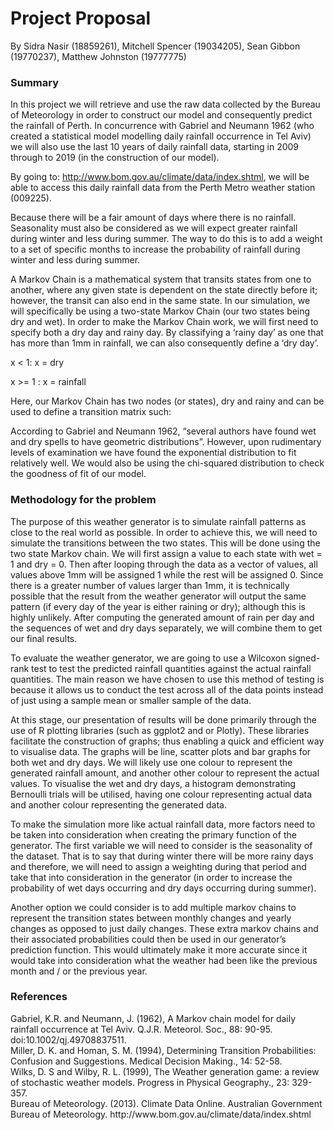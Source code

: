<h1>Project Proposal</h1>

By Sidra Nasir (18859261), Mitchell Spencer (19034205), Sean Gibbon (19770237), Matthew Johnston (19777775)<br />

<h3>Summary</h3>

In this project we will retrieve and use the raw data collected by the Bureau of Meteorology in order to construct our model and consequently predict the rainfall of Perth. In concurrence with Gabriel and Neumann 1962 (who created a statistical model modelling daily rainfall occurrence in Tel Aviv) we will also use the last 10 years of daily rainfall data, starting in 2009 through to 2019 (in the construction of our model). <br />

By going to: http://www.bom.gov.au/climate/data/index.shtml, we will be able to access this daily rainfall data from the Perth Metro weather station (009225). <br />

Because there will be a fair amount of days where there is no rainfall. Seasonality must also be considered as we will expect greater rainfall during winter and less during summer. The way to do this is to add a weight to a set of specific months to increase the probability of rainfall during winter and less during summer. <br />

A Markov Chain is a mathematical system that transits states from one to another, where any given state is dependent on the state directly before it; however, the transit can also end in the same state. In our simulation, we will specifically be using a two-state Markov Chain (our two states being dry and wet). In order to make the Markov Chain work, we will first need to specify both a dry day and rainy day. By classifying a ‘rainy day’ as one that has more than 1mm in rainfall, we can also consequently define a ‘dry day’. <br />

x < 1: x = dry <br />

x >= 1 : x = rainfall

Here, our Markov Chain has two nodes (or states), dry and rainy and can be used to define a transition matrix such:

According to Gabriel and Neumann 1962, “several authors have found wet and dry spells to have geometric distributions”. However, upon rudimentary levels of examination we have found the exponential distribution to fit relatively well. We would also be using the chi-squared distribution to check the goodness of fit of our model.




<h3>Methodology for the problem</h3>
The purpose of this weather generator is to simulate rainfall patterns as close to the real world as possible. In order to achieve this, we will need to simulate the transitions between the two states. This will be done using the two state Markov chain. We will first assign a value to each state with wet = 1 and dry = 0. Then after looping through the data as a vector of values, all values above 1mm will be assigned 1 while the rest will be assigned 0. Since there is a greater number of values larger than 1mm, it is technically possible that the result from the weather generator will output the same pattern (if every day of the year is either raining or dry); although this is highly unlikely. After computing the generated amount of rain per day and the sequences of wet and dry days separately, we will combine them to get our final results.<br />

To evaluate the weather generator, we are going to use a Wilcoxon signed-rank test to test the predicted rainfall quantities against the actual rainfall quantities. The main reason we have chosen to use this method of testing is because it allows us to conduct the test across all of the data points instead of just using a sample mean or smaller sample of the data. <br/>

At this stage, our presentation of results will be done primarily through the use of R plotting libraries (such as ggplot2 and or Plotly). These libraries facilitate the construction of graphs; thus enabling a quick and efficient way to visualise data. The graphs will be line, scatter plots and bar graphs for both wet and dry days. We will likely use one colour to represent the generated rainfall amount, and another other colour to represent the actual values. To visualise the wet and dry days, a histogram demonstrating Bernoulli trials will be utilised, having one colour representing actual data and another colour representing the generated data. <br/>

To make the simulation more like actual rainfall data, more factors need to be taken into consideration when creating the primary function of the generator. The first variable we will need to consider is the seasonality of the dataset. That is to say that during winter there will be more rainy days and therefore, we will need to assign a weighting during that period and take that into consideration in the generator (in order to increase the probability of wet days occurring and dry days occurring during summer). <br />

Another option we could consider is to add multiple markov chains to represent the transition states between monthly changes and yearly changes as opposed to just daily changes. These extra markov chains and their associated probabilities could then be used in our generator’s prediction function. This would ultimately make it more accurate since it would take into consideration what the weather had been like the previous month and / or the previous year. 



<h3>References</h3>
Gabriel, K.R. and Neumann, J. (1962), A Markov chain model for daily rainfall occurrence at Tel Aviv. Q.J.R. Meteorol. Soc., 88: 90-95. doi:10.1002/qj.49708837511. <br />
Miller, D. K. and Homan, S. M. (1994), Determining Transition Probabilities: Confusion and Suggestions. Medical Decision Making., 14: 52-58.<br />
Wilks, D. S and Wilby, R. L. (1999), The Weather generation game: a review of stochastic weather models. Progress in Physical Geography., 23: 329-357.<br />
Bureau of Meteorology. (2013). Climate Data Online. Australian Government Bureau of Meteorology. http://www.bom.gov.au/climate/data/index.shtml
